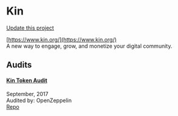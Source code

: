 
# Kin

[Update this project](https://github.com/ConsenSys/blockchainSecurityDB/edit/master/projects/kin.json)
  
[https://www.kin.org/](https://www.kin.org/)<br>
A new way to engage, grow, and monetize your digital community.


## Audits



#### [Kin Token Audit](https://blog.openzeppelin.com/kin-token-audit-121788c06fe/)

September, 2017<br>
Audited by: OpenZeppelin<br>
[Repo](https://github.com/kinecosystem/kin-token/tree/3ed3a383b9304274ec22f41769716cadb854727f/contracts)<br>
      

  



